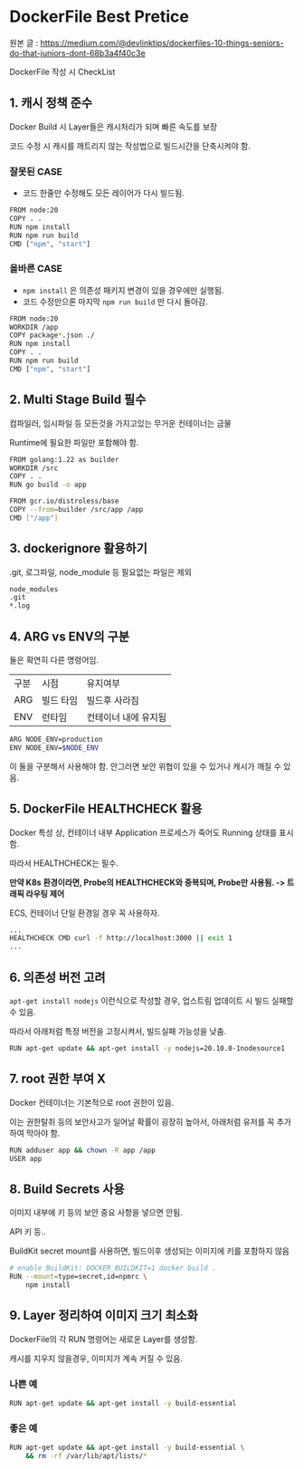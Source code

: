 # DockerFile Best Pretice
원본 글 : https://medium.com/@devlinktips/dockerfiles-10-things-seniors-do-that-juniors-dont-68b3a4f40c3e

DockerFile 작성 시 CheckList

## 1. 캐시 정책 준수
Docker Build 시 Layer들은 캐시처리가 되며 빠른 속도를 보장

코드 수정 시 캐시를 깨트리지 않는 작성법으로 빌드시간을 단축시켜야 함.

### 잘못된 CASE
- 코드 한줄만 수정해도 모든 레이어가 다시 빌드됨.
```bash
FROM node:20
COPY . .
RUN npm install
RUN npm run build
CMD ["npm", "start"]
```
### 올바른 CASE
- ```npm install``` 은 의존성 패키지 변경이 있을 경우에만 실행됨.
- 코드 수정만으론 마지막 ```npm run build``` 만 다시 돌아감.
```bash
FROM node:20
WORKDIR /app
COPY package*.json ./
RUN npm install
COPY . .
RUN npm run build
CMD ["npm", "start"]
```

## 2. Multi Stage Build 필수
컴파일러, 임시파일 등 모든것을 가지고있는 무거운 컨테이너는 금물

Runtime에 필요한 파일만 포함해야 함.
```bash
FROM golang:1.22 as builder
WORKDIR /src
COPY . .
RUN go build -o app

FROM gcr.io/distroless/base
COPY --from=builder /src/app /app
CMD ["/app"]
```

## 3. dockerignore 활용하기
.git, 로그파일, node_module 등 필요없는 파일은 제외

```bash
node_modules
.git
*.log
```

## 4. ARG vs ENV의 구분
둘은 확연히 다른 명령어임.

||||
|--|--|--|
|구분|시점|유지여부|
|ARG|빌드 타임|빌드후 사라짐|
|ENV|런타임|컨테이너 내에 유지됨|

```bash
ARG NODE_ENV=production
ENV NODE_ENV=$NODE_ENV
```

이 둘을 구분해서 사용해야 함. 안그러면 보안 위협이 있을 수 있거나 캐시가 깨질 수 있음.

## 5. DockerFile HEALTHCHECK 활용
Docker 특성 상, 컨테이너 내부 Application 프로세스가 죽어도 Running 상태를 표시함.

따라서 HEALTHCHECK는 필수.

**만약 K8s 환경이라면, Probe의 HEALTHCHECK와 중복되며, Probe만 사용됨. -> 트래픽 라우팅 제어**

ECS, 컨테이너 단일 환경일 경우 꼭 사용하자.

```bash
...
HEALTHCHECK CMD curl -f http://localhost:3000 || exit 1
...
```

## 6. 의존성 버전 고려
```apt-get install nodejs``` 이런식으로 작성할 경우, 업스트림 업데이트 시 빌드 실패할 수 있음.

따라서 아래처럼 특정 버전을 고정시켜서, 빌드실패 가능성을 낮춤.

```bash
RUN apt-get update && apt-get install -y nodejs=20.10.0-1nodesource1
```

## 7. root 권한 부여 X
Docker 컨테이너는 기본적으로 root 권한이 있음.

이는 권한탈취 등의 보안사고가 일어날 확률이 굉장히 높아서, 아래처럼 유저를 꼭 추가하여 막아야 함.

```bash
RUN adduser app && chown -R app /app
USER app
```

## 8. Build Secrets 사용
이미지 내부에 키 등의 보안 중요 사항을 넣으면 안됨.

API 키 등..

BuildKit secret mount를 사용하면, 빌드이후 생성되는 이미지에 키를 포함하지 않음
```bash
# enable BuildKit: DOCKER_BUILDKIT=1 docker build .
RUN --mount=type=secret,id=npmrc \
    npm install
```

## 9. Layer 정리하여 이미지 크기 최소화
DockerFile의 각 RUN 명령어는 새로운 Layer를 생성함.

캐시를 지우지 않을경우, 이미지가 계속 커질 수 있음.

### 나쁜 예
```bash
RUN apt-get update && apt-get install -y build-essential
```

### 좋은 예
```bash
RUN apt-get update && apt-get install -y build-essential \
    && rm -rf /var/lib/apt/lists/*
```

